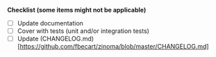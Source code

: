 __Checklist (some items might not be applicable)__

- [ ] Update documentation
- [ ] Cover with tests (unit and/or integration tests)
- [ ] Update (CHANGELOG.md)[https://github.com/fbecart/zinoma/blob/master/CHANGELOG.md]
